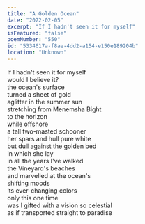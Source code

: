 ```yaml
---
title: "A Golden Ocean"
date: "2022-02-05"
excerpt: "If I hadn't seen it for myself"
isFeatured: "false"
poemNumber: "550"
id: "5334617a-f8ae-4dd2-a154-e150e189204b"
location: "Unknown"
---
```


If I hadn't seen it for myself  
would I believe it?  
the ocean's surface  
turned a sheet of gold  
aglitter in the summer sun  
stretching from Menemsha Bight  
to the horizon  
while offshore  
a tall two-masted schooner  
her spars and hull pure white  
but dull against the golden bed  
in which she lay  
in all the years I've walked  
the Vineyard's beaches  
and marvelled at the ocean's  
shifting moods  
its ever-changing colors  
only this one time  
was I gifted with a vision so celestial  
as if transported straight to paradise
